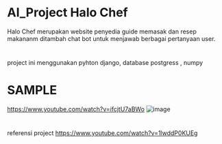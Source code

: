 # AI_Project Halo Chef

Halo Chef merupakan website penyedia guide memasak dan resep makananm ditambah chat bot untuk menjawab berbagai pertanyaan user.
#
project ini menggunakan pyhton django, database postgress , numpy
# SAMPLE
https://www.youtube.com/watch?v=ifcjtU7aBWo
![image](https://user-images.githubusercontent.com/39726092/148346278-18da7b7f-6422-41cb-8899-68f14e58456c.png)

#
referensi project https://www.youtube.com/watch?v=1lwddP0KUEg

